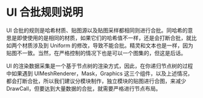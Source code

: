 # UI 合批规则说明

UI 合批的规则是哈希材质、贴图源以及贴图采样都相同则进行合批。同哈希的意思是即使使用的是相同的材质，如果它们的哈希值不一样，还是会打断合批，就比如两个材质涉及到 Uniform 的修改，导致不能合批。精灵和文本也是一样，因为贴图不一致。当然，在严格控制的情况下也是可以一个图集的，但这是后话。

UI 的渲染数据采集是一个基于节点树的渲染方式，因此，在你递归节点树的过程中如果遇到 UIMeshRenderer，Mask，Graphics 这三个组件，以及上述情况，都会打断合批，所以我们建议分模块制作，独立模块的贴图进行合图，来减少 DrawCall，但要达到大量数据的合批，就需要严格进行节点布局。
